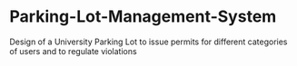 # Parking-Lot-Management-System
Design of a University Parking Lot to issue permits for different categories of users and to regulate violations
